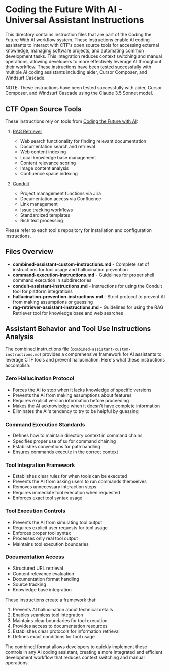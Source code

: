 # Coding the Future With AI - Universal Assistant Instructions

This directory contains instruction files that are part of the Coding the Future With AI workflow system. These instructions enable AI coding assistants to interact with CTF's open source tools for accessing external knowledge, managing software projects, and automating common development tasks. This integration reduces context switching and manual operations, allowing developers to more effectively leverage AI throughout their workflow. These instructions have been tested successfully with multiple AI coding assistants including aider, Cursor Composer, and Windsurf Cascade.

NOTE: These instructions have been tested successfully with aider, Cursor Composer, and Windsurf Cascade using the Claude 3.5 Sonnet model.

## CTF Open Source Tools

These instructions rely on tools from [Coding the Future with AI](https://github.com/codingthefuturewithai):

1. [RAG Retriever](https://github.com/codingthefuturewithai/rag-retriever)

   - Web search functionality for finding relevant documentation
   - Documentation search and retrieval
   - Web content indexing
   - Local knowledge base management
   - Content relevance scoring
   - Image content analysis
   - Confluence space indexing

2. [Conduit](https://github.com/codingthefuturewithai/conduit)
   - Project management functions via Jira
   - Documentation access via Confluence
   - Link management
   - Issue tracking workflows
   - Standardized templates
   - Rich text processing

Please refer to each tool's repository for installation and configuration instructions.

## Files Overview

- **combined-assistant-custom-instructions.md** - Complete set of instructions for tool usage and hallucination prevention
- **command-execution-instructions.md** - Guidelines for proper shell command execution in subdirectories
- **conduit-assistant-instructions.md** - Instructions for using the Conduit tool for platform integrations
- **hallucination-prevention-instructions.md** - Strict protocol to prevent AI from making assumptions or guessing
- **rag-retriever-assistant-instructions.md** - Guidelines for using the RAG Retriever tool for knowledge base and web searches

## Assistant Behavior and Tool Use Instructions Analysis

The combined instructions file (`combined-assistant-custom-instructions.md`) provides a comprehensive framework for AI assistants to leverage CTF tools and prevent hallucination. Here's what these instructions accomplish:

### Zero Hallucination Protocol

- Forces the AI to stop when it lacks knowledge of specific versions
- Prevents the AI from making assumptions about features
- Requires explicit version information before proceeding
- Makes the AI acknowledge when it doesn't have complete information
- Eliminates the AI's tendency to try to be helpful by guessing

### Command Execution Standards

- Defines how to maintain directory context in command chains
- Specifies proper use of `&&` for command chaining
- Establishes conventions for path handling
- Ensures commands execute in the correct context

### Tool Integration Framework

- Establishes clear rules for when tools can be executed
- Prevents the AI from asking users to run commands themselves
- Removes unnecessary interaction steps
- Requires immediate tool execution when requested
- Enforces exact tool syntax usage

### Tool Execution Controls

- Prevents the AI from simulating tool output
- Requires explicit user requests for tool usage
- Enforces proper tool syntax
- Processes only real tool output
- Maintains tool execution boundaries

### Documentation Access

- Structured URL retrieval
- Content relevance evaluation
- Documentation format handling
- Source tracking
- Knowledge base integration

These instructions create a framework that:

1. Prevents AI hallucination about technical details
2. Enables seamless tool integration
3. Maintains clear boundaries for tool execution
4. Provides access to documentation resources
5. Establishes clear protocols for information retrieval
6. Defines exact conditions for tool usage

The combined format allows developers to quickly implement these controls in any AI coding assistant, creating a more integrated and efficient development workflow that reduces context switching and manual operations.
